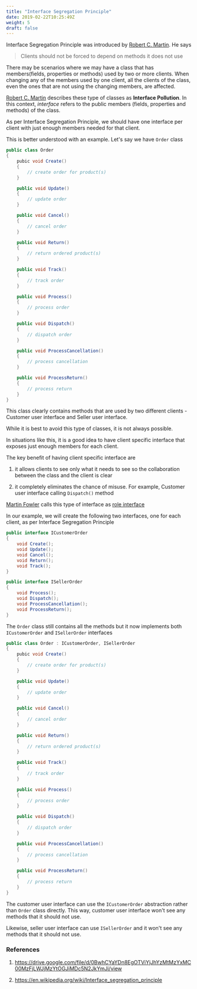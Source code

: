 ```yaml
---
title: "Interface Segregation Principle"
date: 2019-02-22T10:25:49Z
weight: 5
draft: false
---
```

Interface Segregation Principle was introduced by [Robert C. Martin](https://en.wikipedia.org/wiki/Robert_C._Martin). He says

> Clients should not be forced to depend on methods it does not use

There may be scenarios where we may have a class that has members(fields, properties or methods) used by two or more clients. When changing any of the members used by one client, all the clients of the class, even the ones that are not using the changing members, are affected. 

[Robert C. Martin](https://en.wikipedia.org/wiki/Robert_C._Martin) describes these type of classes as **Interface Pollution**. In this context, _interface_ refers to the public members (fields, properties and methods) of the class.

As per Interface Segregation Principle, we should have one interface per client with just enough members needed for that client.

This is better understood with an example. Let's say we have `Order` class

``` csharp
public class Order
{
    pubic void Create()
    {
        // create order for product(s)
    }

    public void Update()
    {
        // update order
    }

    public void Cancel()
    {
        // cancel order
    }

    public void Return()
    {
        // return ordered product(s)
    }

    public void Track()
    {
        // track order 
    }

    public void Process()
    {
        // process order
    }

    public void Dispatch()
    {
        // dispatch order
    }

    public void ProcessCancellation()
    {
        // process cancellation
    }

    public void ProcessReturn()
    {
        // process return
    }
}
```

This class clearly contains methods that are used by two different clients - Customer user interface and Seller user interface.

While it is best to avoid this type of classes, it is not always possible. 

In situations like this, it is a good idea to have client specific interface that exposes just enough members for each client. 

The key benefit of having client specific interface are 

1. it allows clients to see only what it needs to see so the collaboration between the class and the client is clear

2. it completely eliminates the chance of misuse. For example, Customer user interface calling `Dispatch()` method
 
[Martin Fowler](https://en.wikipedia.org/wiki/Martin_Fowler_(software_engineer)) calls this type of interface as [role interface](https://www.martinfowler.com/bliki/RoleInterface.html)

In our example, we will create the following two interfaces, one for each client, as per Interface Segregation Principle

``` csharp
public interface ICustomerOrder
{
    void Create();
    void Update();
    void Cancel();
    void Return();
    void Track();
}
```

``` csharp
public interface ISellerOrder
{
    void Process();
    void Dispatch();
    void ProcessCancellation();
    void ProcessReturn();
}
```

The `Order` class still contains all the methods but it now implements both `ICustomerOrder` and `ISellerOrder` interfaces

``` csharp
public class Order : ICustomerOrder, ISellerOrder
{
    pubic void Create()
    {
        // create order for product(s)
    }

    public void Update()
    {
        // update order
    }

    public void Cancel()
    {
        // cancel order
    }

    public void Return()
    {
        // return ordered product(s)
    }

    public void Track()
    {
        // track order 
    }

    public void Process()
    {
        // process order
    }

    public void Dispatch()
    {
        // dispatch order
    }

    public void ProcessCancellation()
    {
        // process cancellation
    }

    public void ProcessReturn()
    {
        // process return
    }
}
```

The customer user interface can use the `ICustomerOrder` abstraction rather than `Order` class directly. This way, customer user interface won't see any methods that it should not use. 

Likewise, seller user interface can use `ISellerOrder` and it won't see any methods that it should not use.


### References

1. https://drive.google.com/file/d/0BwhCYaYDn8EgOTViYjJhYzMtMzYxMC00MzFjLWJjMzYtOGJiMDc5N2JkYmJi/view

2. https://en.wikipedia.org/wiki/Interface_segregation_principle

